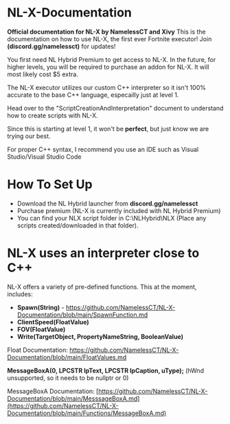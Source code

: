 # NL-X-Documentation
**Official documentation for NL-X by NamelessCT and Xivy**
This is the documentation on how to use NL-X, the first ever Fortnite executor! Join **(discord.gg/namelessct)** for updates!

You first need NL Hybrid Premium to get access to NL-X. In the future, for higher levels, you will be required to purchase an addon for NL-X. It will most likely cost $5 extra.

The NL-X executor utilizes our custom C++ interpreter so it isn't 100% accurate to the base C++ language, especailly just at level 1.

Head over to the "ScriptCreationAndInterpretation" document to understand how to create scripts with NL-X.

Since this is starting at level 1, it won't be **perfect**, but just know we are trying our best.

For proper C++ syntax, I recommend you use an IDE such as Visual Studio/Visual Studio Code

# How To Set Up
- Download the NL Hybrid launcher from **discord.gg/namelessct**
- Purchase premium (NL-X is currently included with NL Hybrid Premium)
- You can find your NLX script folder in C:\NLHybrid\NLX (Place any scripts created/downloaded in that folder).

# NL-X uses an interpreter close to C++ 

NL-X offers a variety of pre-defined functions. This at the moment, includes:

- **Spawn(String)** - https://github.com/NamelessCT/NL-X-Documentation/blob/main/SpawnFunction.md
- **ClientSpeed(FloatValue)**
- **FOV(FloatValue)**
- **Write(TargetObject, PropertyNameString, BooleanValue)**

Float Documentation: https://github.com/NamelessCT/NL-X-Documentation/blob/main/FloatValues.md

**MessageBoxA(0, LPCSTR  lpText, LPCSTR  lpCaption, uType);** (hWnd unsupported, so it needs to be nullptr or 0)

MessageBoxA Documentation: [https://github.com/NamelessCT/NL-X-Documentation/blob/main/MesssageBoxA.md](https://github.com/NamelessCT/NL-X-Documentation/blob/main/Functions/MessageBoxA.md)

